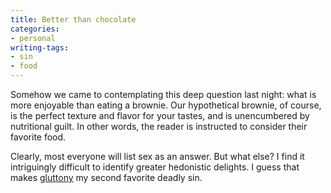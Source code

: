 ```yaml
---
title: Better than chocolate
categories:
- personal
writing-tags:
- sin
- food
---
```


Somehow we came to contemplating this deep question last night: what is more enjoyable than eating a brownie.  Our hypothetical brownie, of course, is the perfect texture and flavor for your tastes, and is unencumbered by nutritional guilt.  In other words, the reader is instructed to consider their favorite food.

Clearly, most everyone will list sex as an answer.  But what else?  I find it intriguingly difficult to identify greater hedonistic delights.  I guess that makes [gluttony][1] my second favorite deadly sin.

   [1]: http://deadlysins.com/sins/gluttony.html
